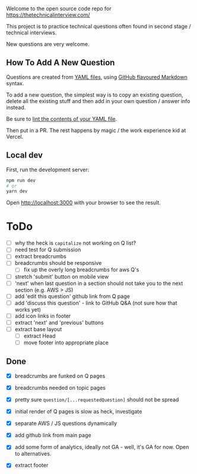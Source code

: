 Welcome to the open source code repo for https://thetechnicalinterview.com/

This project is to practice technical questions often found in second stage / technical interviews. 

New questions are very welcome. 

## How To Add A New Question

Questions are created from [YAML files](https://github.com/a6software/thetechnicalinterview.com/tree/main/lib/question), using [GitHub flavoured Markdown](https://github.github.com/gfm/) syntax. 

To add a new question, the simplest way is to copy an existing question, delete all the existing stuff and then add in your own question / answer info instead.

Be sure to [lint the contents of your YAML file](http://www.yamllint.com/).

Then put in a PR. The rest happens by magic / the work experience kid at Vercel.

## Local dev

First, run the development server:

```bash
npm run dev
# or
yarn dev
```

Open [http://localhost:3000](http://localhost:3000) with your browser to see the result.



# ToDo

- [ ] why the heck is `capitalize` not working on Q list? 
- [ ] need test for Q submission
- [ ] extract breadcrumbs
- [ ] breadcrumbs should be responsive
  - [ ] fix up the overly long breadcrumbs for aws Q's
- [ ] stretch 'submit' button on mobile view
- [ ] 'next' when last question in a section should not take you to the next section (e.g. AWS > JS)
- [ ] add 'edit this question' github link from Q page
- [ ] add 'discuss this question' - link to GitHub Q&A (not sure how that works yet)
- [ ] add icon links in footer
- [ ] extract 'next' and 'previous' buttons
- [ ] extract base layout
  - [ ] extract Head
  - [ ] move footer into appropriate place

## Done

- [x] breadcrumbs are funked on Q pages
- [x] breadcrumbs needed on topic pages
- [x] pretty sure `question/[...requestedQuestion]` should not be spread
- [x] initial render of Q pages is slow as heck, investigate
- [x] separate AWS / JS questions dynamically
- [x] add github link from main page
- [x] add some form of analytics, ideally not GA - well, it's GA for now. Open to alternatives.
- [x] extract footer

